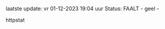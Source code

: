 laatste update: 
vr 01-12-2023 19:04   uur 
Status: FAALT - geel - 
<div class="service Y">httpstat</div>